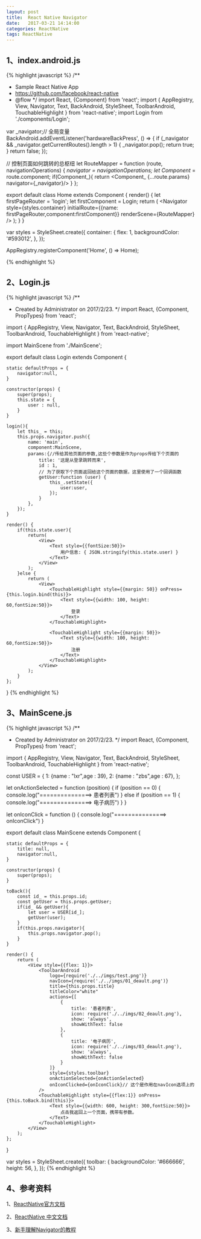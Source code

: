 ```yaml
---
layout: post
title:  React Native Navigator
date:   2017-03-21 14:14:00
categories: ReactNative
tags: ReactNative
---
```

## 1、index.android.js


{% highlight javascript %}
/**
 * Sample React Native App
 * https://github.com/facebook/react-native
 * @flow
 */
import React, {Component} from 'react';
import {
    AppRegistry,
    View,
    Navigator,
    Text,
    BackAndroid,
    StyleSheet,
    ToolbarAndroid,
    TouchableHighlight
} from 'react-native';
import Login from './components/Login';

var _navigator;// 全局变量
BackAndroid.addEventListener('hardwareBackPress', () => {
    if (_navigator && _navigator.getCurrentRoutes().length > 1) {
        _navigator.pop();
        return true;
    }
    return false;
});

// 控制页面如何跳转的总枢纽
let RouteMapper = function (route, navigationOperations) {
    _navigator = navigationOperations;
    let Component_ = route.component;
    if(Component_){
        return <Component_ {...route.params} navigator={_navigator}/>
    }
};

export default class Home extends Component {
    render() {
        let firstPageRouter = 'login';
        let firstComponent = Login;
        return (
            <Navigator
                style={styles.container}
                initialRoute={{name: firstPageRouter,component:firstComponent}}
                renderScene={RouteMapper}
            />
        );
    }
}

var styles = StyleSheet.create({
    container: {
        flex: 1,
        backgroundColor: '#593012',
    },
});

AppRegistry.registerComponent('Home', () => Home);

{% endhighlight %}

## 2、Login.js


{% highlight javascript %}
/**
 * Created by Administrator on 2017/2/23.
 */
import React, {Component, PropTypes} from 'react';

import {
    AppRegistry,
    View,
    Navigator,
    Text,
    BackAndroid,
    StyleSheet,
    ToolbarAndroid,
    TouchableHighlight
} from 'react-native';

import MainScene from './MainScene';

export default class Login extends Component {

    static defaultProps = {
        navigator:null,
    }

    constructor(props) {
        super(props);
        this.state = {
            user : null,
        }
    }

    login(){
        let this_ = this;
        this.props.navigator.push({
            name: 'main',
            component:MainScene,
            params:{//传给其他页面的参数,这些个参数是作为props传给下个页面的
                title: '这是从登录跳转而来',
                id : 1,
                // 为了获取下个页面返回给这个页面的数据，这里使用了一个回调函数
                getUser:function (user) {
                    this_.setState({
                        user:user,
                    });
                }
            },
        });
    }

    render() {
        if(this.state.user){
            return(
                <View>
                    <Text style={{fontSize:50}}>
                        用户信息: { JSON.stringify(this.state.user) }
                    </Text>
                </View>
            );
        }else {
            return (
                <View>
                    <TouchableHighlight style={{margin: 50}} onPress={this.login.bind(this)}>
                        <Text style={{width: 100, height: 60,fontSize:50}}>
                            登录
                        </Text>
                    </TouchableHighlight>

                    <TouchableHighlight style={{margin: 50}}>
                        <Text style={{width: 100, height: 60,fontSize:50}}>
                            注册
                        </Text>
                    </TouchableHighlight>
                </View>
            );
        }
    };
}
{% endhighlight %}

## 3、MainScene.js

{% highlight javascript %}
/**
 * Created by Administrator on 2017/2/23.
 */
import React, {Component, PropTypes} from 'react';

import {
    AppRegistry,
    View,
    Navigator,
    Text,
    BackAndroid,
    StyleSheet,
    ToolbarAndroid,
    TouchableHighlight
} from 'react-native';


const USER = {
    1: {name : "lxr",age : 39},
    2: {name : "zbs",age : 67},
};

let onActionSelected = function (position) {
    if (position == 0) {
        console.log("===============> 患者列表")
    } else if (position == 1) {
        console.log("===============> 电子病历")
    }
}

let onIconClick = function () {
    console.log("===============> onIconClick")
}

export default class MainScene extends Component {

    static defaultProps = {
        title: null,
        navigator:null,
    }

    constructor(props) {
        super(props);
    }

    toBack(){
        const id_ = this.props.id;
        const getUser = this.props.getUser;
        if(id_ && getUser){
            let user = USER[id_];
            getUser(user);
        }
        if(this.props.navigator){
            this.props.navigator.pop();
        }
    }

    render() {
        return (
            <View style={{flex: 1}}>
                <ToolbarAndroid
                    logo={require('./../imgs/test.png')}
                    navIcon={require('./../imgs/01_deault.png')}
                    title={this.props.title}
                    titleColor="white"
                    actions={[
                        {
                            title: '患者列表',
                            icon: require('./../imgs/02_deault.png'),
                            show: 'always',
                            showWithText: false
                        },
                        {
                            title: '电子病历',
                            icon: require('./../imgs/03_deault.png'),
                            show: 'always',
                            showWithText: false
                        }
                    ]}
                    style={styles.toolbar}
                    onActionSelected={onActionSelected}
                    onIconClicked={onIconClick}// 这个是作用在navIcon选项上的
                />
                <TouchableHighlight style={{flex:1}} onPress={this.toBack.bind(this)}>
                    <Text style={{width: 600, height: 300,fontSize:50}}>
                        点击我返回上一个页面，携带有参数。
                    </Text>
                </TouchableHighlight>
            </View>
        );
    };
}

var styles = StyleSheet.create({
    toolbar: {
        backgroundColor: '#666666',
        height: 56,
    },
});
{% endhighlight %}

## 4、参考资料

1、[ReactNative官方文档](https://facebook.github.io/react-native/docs/using-navigators.html)

2、[ReactNative 中文文档](https://reactnative.cn/docs/0.41/using-navigators.html#content)

3、[新手理解Navigator的教程](http://bbs.reactnative.cn/topic/20/%E6%96%B0%E6%89%8B%E7%90%86%E8%A7%A3navigator%E7%9A%84%E6%95%99%E7%A8%8B)
